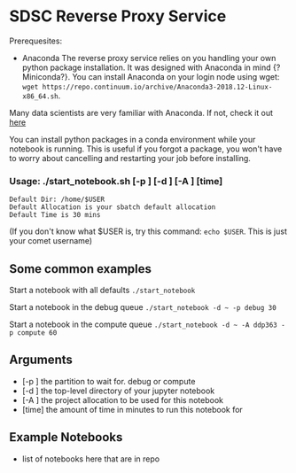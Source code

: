 # SDSC Reverse Proxy Service

Prerequesites:
* Anaconda
The reverse proxy service relies on you handling your own python package installation. It was designed with Anaconda in mind {?Miniconda?}. You can install Anaconda on your login node using wget: `wget https://repo.continuum.io/archive/Anaconda3-2018.12-Linux-x86_64.sh`.

Many data scientists are very familiar with Anaconda. If not, check it out [here](https://www.anaconda.com/products/individual)

You can install python packages in a conda environment while your notebook is running. This is useful if you forgot a package, you won't have to worry about cancelling and restarting your job before installing.

### Usage: ./start_notebook.sh [-p <string>] [-d <string>] [-A <string>] [time]
  
```
Default Dir: /home/$USER
Default Allocation is your sbatch default allocation
Default Time is 30 mins
```
(If you don't know what $USER is, try this command: `echo $USER`. This is just your comet username)

## Some common examples
Start a notebook with all defaults
`./start_notebook`

Start a notebook in the debug queue
`./start_notebook -d ~ -p debug 30`

Start a notebook in the compute queue
`./start_notebook -d ~ -A ddp363 -p compute 60`

## Arguments
* [-p <string>] the partition to wait for. debug or compute
* [-d <string>] the top-level directory of your jupyter notebook
* [-A <string>] the project allocation to be used for this notebook
* [time]        the amount of time in minutes to run this notebook for
  
## Example Notebooks
 
* list of notebooks here that are in repo
